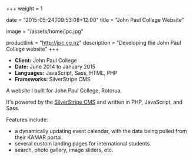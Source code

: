 +++
weight = 1

date = "2015-05-24T09:53:08+12:00"
title = "John Paul College Website"

image = "/assets/home/jpc.jpg"

productlink = "http://jpc.co.nz"
description = "Developing the John Paul College website"
+++

- **Client:** John Paul College
- **Date:** June 2014 to January 2015
- **Languages:** JavaScript, Sass, HTML, PHP
- **Frameworks:** SilverStripe CMS

A website I built for John Paul College, Rotorua.

It's powered by the [SilverStripe CMS](http://www.silverstripe.org/) and written in PHP, JavaScript, and Sass.

Features include:

- a dynamically updating event calendar, with the data being pulled from
their KAMAR portal.
- several custom landing pages for international students.
- search, photo gallery, image sliders, etc.
